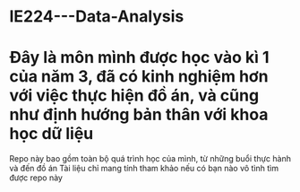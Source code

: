 # IE224---Data-Analysis
# Đây là môn mình được học vào kì 1 của năm 3, đã có kinh nghiệm hơn với việc thực hiện đồ án, và cũng như định hướng bản thân với khoa học dữ liệu
Repo này bao gồm toàn bộ quá trình học của mình, từ những buổi thực hành và đến đồ án
Tài liệu chỉ mang tính tham khảo nếu có bạn nào vô tình tìm được repo này
